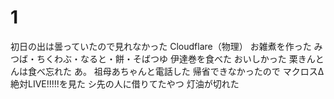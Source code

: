 # 1
初日の出は曇っていたので見れなかった
	Cloudflare（物理）
お雑煮を作った
	みつば・ちくわぶ・なると・餅・そばつゆ
伊達巻を食べた
	おいしかった
栗きんとんは食べ忘れた
	あ。
祖母あちゃんと電話した
	帰省できなかったので
マクロスΔ絶対LIVE!!!!!を見た
	シ先の人に借りてたやつ
灯油が切れた